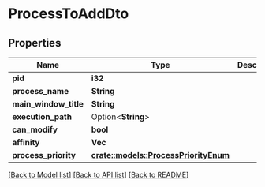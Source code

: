 # ProcessToAddDto

## Properties

Name | Type | Description | Notes
------------ | ------------- | ------------- | -------------
**pid** | **i32** |  | 
**process_name** | **String** |  | 
**main_window_title** | **String** |  | 
**execution_path** | Option<**String**> |  | 
**can_modify** | **bool** |  | 
**affinity** | **Vec<i32>** |  | 
**process_priority** | [**crate::models::ProcessPriorityEnum**](ProcessPriorityEnum.md) |  | 

[[Back to Model list]](../README.md#documentation-for-models) [[Back to API list]](../README.md#documentation-for-api-endpoints) [[Back to README]](../README.md)


